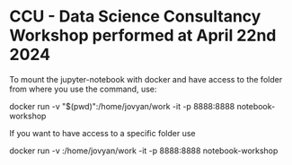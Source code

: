 # CCU - Data Science Consultancy Workshop performed at April 22nd 2024


To mount the jupyter-notebook with docker and have access to the folder from where you use the command, use:

docker run -v "$(pwd)":/home/jovyan/work -it -p 8888:8888 notebook-workshop

If you want to  have access to a specific folder use

docker run -v <address-to-your-local-folder>:/home/jovyan/work -it -p 8888:8888 notebook-workshop
